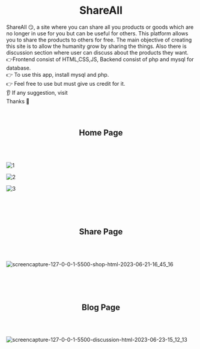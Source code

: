 <h1 align="center">
  ShareAll 
</h1>

<div>
  ShareAll 😏, a site where you can share all you products or goods which are no longer in use for you but can be useful 
  for others. This platform allows you to share the products to others for free. The main objective of creating this site
  is to allow the humanity grow by sharing the things. Also there is discussion section where user can discuss about the products they want.
</div>
<div>
  👉Frontend consist of HTML,CSS,JS, Backend consist of php and mysql for database.
</div>
<div> 👉 To use this app, install mysql and php. </div>
<div> 👉 Feel free to use but must give us credit for it. </div>
<div> 👂 If any suggestion, visit </div>
<div> Thanks 🙏</div>

</br>
<br/>
<h2 align="center">Home Page</h2>
<br/>
<br/>

![1](https://github.com/gcrajan/shareall/assets/57903373/baa60025-8199-49bb-a775-619268776d27)

![2](https://github.com/gcrajan/shareall/assets/57903373/5eda6a2e-8a30-4859-9d31-0ccedd9c0038)

![3](https://github.com/gcrajan/shareall/assets/57903373/e8ccc7c4-9973-46b5-b318-ce75dd2a3645)

</br>
</br>
</br>
<h2 align="center">Share Page</h2>
</br>
</br>

![screencapture-127-0-0-1-5500-shop-html-2023-06-21-16_45_16](https://github.com/gcrajan/shareall/assets/57903373/459cb0c1-77bf-4cf7-8919-00feed8fbe4e)

</br>
</br>
</br>
<h2 align="center">Blog Page</h2>
</br>
</br>

![screencapture-127-0-0-1-5500-discussion-html-2023-06-23-15_12_13](https://github.com/gcrajan/shareall/assets/57903373/df8a7416-a93c-4c70-92b1-158169b58ec8)


